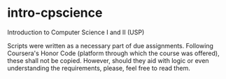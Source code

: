 # intro-cpscience
Introduction to Computer Science I and II (USP)

Scripts were written as a necessary part of due assignments. Following Coursera's Honor Code (platform through which the course was offered), these shall not be copied. However, should they aid with logic or even understanding the requirements, please, feel free to read them.
